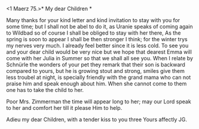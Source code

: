 <1 Maerz 75.>*
My dear Children <Fried>*

Many thanks for your kind letter and kind invitation to stay with you for some time; but I shall not be abel to do it, as Uranie speaks of coming again to Wildbad so of course I shall be obliged to stay with her there, As the spring is soon to appear I shall be then stronger I think; for the winter trys my nerves very much. I already feel better since it is less cold. To see you and your dear child would be very nice but we hope that dearest Emma will come with her Julia in Summer so that we shall all see you. When I relate by Schnürle the wonders of your pet they remark that their son is backward compared to yours, but he is growing stout and strong, smiles give them less troubel at night, is specially friendly with the grand mama who can not praise him and speak enough about him. When she cannot come to them one has to take the child to her.

Poor Mrs. Zimmerman the time will appear long to her; may our Lord speak to her and comfort her till it please Him to help.

Adieu my dear Children, with a tender kiss to you three
 Yours affectly
 JG.
